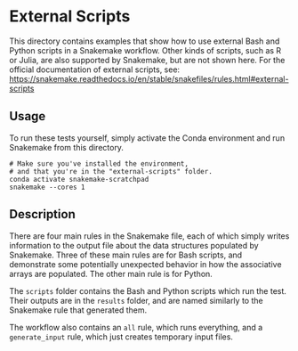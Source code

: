 # External Scripts
This directory contains examples that show how to use external Bash and Python scripts in a Snakemake workflow.
Other kinds of scripts, such as R or Julia, are also supported by Snakemake, but are not shown here.
For the official documentation of external scripts, see: https://snakemake.readthedocs.io/en/stable/snakefiles/rules.html#external-scripts

## Usage
To run these tests yourself, simply activate the Conda environment and run Snakemake from this directory.

```shell
# Make sure you've installed the environment,
# and that you're in the "external-scripts" folder.
conda activate snakemake-scratchpad
snakemake --cores 1
```

## Description
There are four main rules in the Snakemake file, each of which simply writes information to the output file about the data structures populated by Snakemake.
Three of these main rules are for Bash scripts, and demonstrate some potentially unexpected behavior in how the associative arrays are populated.
The other main rule is for Python.

The `scripts` folder contains the Bash and Python scripts which run the test.
Their outputs are in the `results` folder, and are named similarly to the Snakemake rule that generated them.

The workflow also contains an `all` rule, which runs everything, and a `generate_input` rule, which just creates temporary input files.
